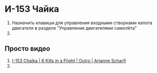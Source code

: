 # И-153 Чайка
1. Назначить клавиши для управления входными створками капота двигателя в разделе "Управление двигателями самолёта"
2. 


## Просто видео
1. [I-153 Chaika | 6 Kills in a Flight | Outro  | Arianne Scharfi](https://www.youtube.com/watch?v=_dkVDjs74C0)
2. 
